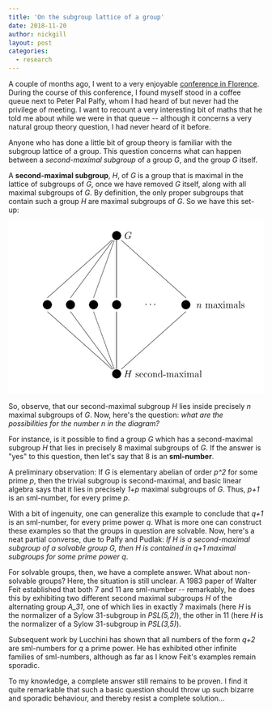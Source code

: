 ```yaml
---
title: 'On the subgroup lattice of a group'
date: 2018-11-20
author: nickgill
layout: post
categories:
  - research
---
```


A couple of months ago, I went to a very enjoyable <a href = "https://groupsinflorence2.wordpress.com/">conference in Florence</a>. During the course of this conference, I found myself stood in a coffee queue next to Peter Pal Palfy, whom I had heard of but never had the privilege of meeting. I want to recount a very interesting bit of maths that he told me about while we were in that queue -- although it concerns a very natural group theory question, I had never heard of it before.

Anyone who has done a little bit of group theory is familiar with the subgroup lattice of a group. This question concerns what can happen between a *second-maximal subgroup* of a group *G*, and the group *G* itself. 

A **second-maximal subgroup**, *H*, of *G* is a group that is maximal in the lattice of subgroups of *G*, once we have removed *G* itself, along with all maximal subgroups of *G*. By definition, the only proper subgroups that contain such a group *H* are maximal subgroups of *G*. So we have this set-up:

![Lattice image](lattice.jpg)

So, observe, that our second-maximal subgroup *H* lies inside precisely *n* maximal subgroups of *G*. Now, here's the question: *what are the possibilities for the number n in the diagram?* 

For instance, is it possible to find a group *G* which has a second-maximal subgroup *H* that lies in precisely 8 maximal subgroups of *G*. If the answer is "yes" to this question, then let's say that 8 is an **sml-number**.

A preliminary observation: If *G* is elementary abelian of order *p^2* for some prime *p*, then the trivial subgroup is second-maximal, and basic linear algebra says that it lies in precisely *1+p* maximal subgroups of *G*. Thus, *p+1* is an sml-number, for every prime *p*.

With a bit of ingenuity, one can generalize this example to conclude that *q+1* is an sml-number, for every prime power *q*. What is more one can construct these examples so that the groups in question are solvable. Now, here's a neat partial converse, due to Palfy and Pudlak: *If H is a second-maximal subgroup of a solvable group G, then H is contained in q+1 maximal subgroups for some prime power q*.

For solvable groups, then, we have a complete answer. What about non-solvable groups? Here, the situation is still unclear. A 1983 paper of Walter Feit established that both 7 and 11 are sml-number -- remarkably, he does this by exhibiting two different second maximal subgroups *H* of the alternating group *A_31*, one of which lies in exactly 7 maximals (here *H* is the normalizer of a Sylow 31-subgroup in *PSL(5,2)*), the other in 11 (here *H* is the normalizer of a Sylow 31-subgroup in *PSL(3,5)*).

Subsequent work by Lucchini has shown that all numbers of the form *q+2* are sml-numbers for *q* a prime power. He has exhibited other infinite families of sml-numbers, although as far as I know Feit's examples remain sporadic.

To my knowledge, a complete answer still remains to be proven. I find it quite remarkable that such a basic question should throw up such bizarre and sporadic behaviour, and thereby resist a complete solution...




